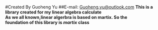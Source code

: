 #Created By Guoheng Yu 
##E-mail: Guoheng.yu@outlook.com
**This is a library created for my linear algebra calculate**  
**As we all known,linear algerbra is based on martix. So the**  
**foundation of this library is *martix* class**
